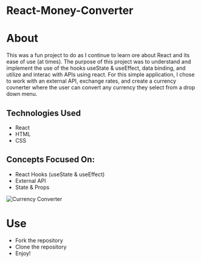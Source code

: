 # React-Money-Converter

# About
This was a fun project to do as I continue to learn ore about React and its ease of use (at times). The purpose of this project was to understand and implement the use of the hooks useState & useEffect, data binding, and utilize and interac with APIs using react. For this simple application, I chose to work with an external API, exchange rates, and create a currency covnerter where the user can convert any currency they select from a drop down menu.

## Technologies Used
* React
* HTML
* CSS

## Concepts Focused On:
* React Hooks (useState & useEffect)
* External API
* State & Props

![Currency Converter](https://user-images.githubusercontent.com/54545904/80737966-50240000-8ae2-11ea-9263-0a121caef820.gif)


# Use
* Fork the repository
* Clone the repository
* Enjoy!
